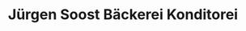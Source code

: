 ---
title: "Jürgen Soost Bäckerei Konditorei"
url: /fehrbellin/juergen-soost-baeckerei-konditorei/
shop: Bäckerei
---